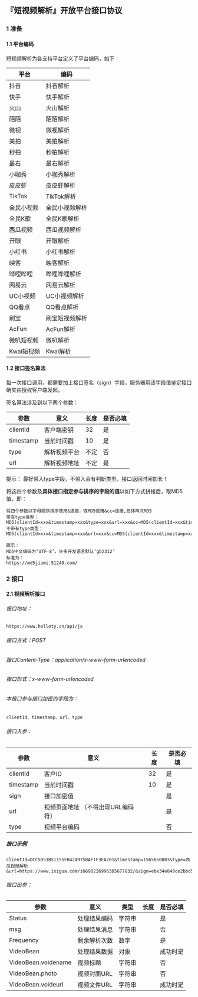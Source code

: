 ## 『短视频解析』开放平台接口协议


### 1 准备
#### 1.1 平台编码
短视频解析为各支持平台定义了平台编码，如下：

平台 | 编码
---|---
抖音| 抖音解析
快手| 快手解析
火山| 火山解析
陌陌| 陌陌解析
微视| 微视解析
美拍| 美拍解析
秒拍| 秒拍解析
最右| 最右解析
小咖秀| 小咖秀解析
皮皮虾| 皮皮虾解析
TikTok| TikTok解析
全民小视频| 全民小视频解析
全民K歌| 全民K歌解析
西瓜视频| 西瓜视频解析
开眼| 开眼解析
小红书| 小红书解析
映客| 映客解析
哗哩哗哩| 哗哩哗哩解析
网易云 | 网易云解析
UC小视频 | UC小视频解析
QQ看点 | QQ看点解析
刷宝 |刷宝短视频解析
AcFun |AcFun解析
微叭短视频 |微叭解析
Kwai短视频 |Kwai解析


#### 1.2 接口签名算法
每一次接口调用，都需要加上接口签名（sign）字段，服务器用该字段值鉴定接口确实由授权客户端发起。

签名算法涉及到以下两个参数：

参数|意义|长度|是否必填
---|---|---|---
clientId | 客户端密钥| 32 |是
timestamp | 当前时间戳 | 10 | 是
type | 解析视频平台 | 不定| 否
url | 解析视频地址 | 不定| 是

提示：
最好带入type字段，不带入会有判断类型，接口返回时间加长！

将这四个参数及**具体接口指定参与排序的字段的值**以如下方式拼接后，取MD5值，即：
```
将四个参数以字母顺序排序使用&连接，取MD5使用&cc=连接,总体再次MD5
带有type类型：
MD5(clientId=xxx&timestamp=xxx&type=xxx&url=xxx&cc=MD5(clientId=xxx&timestamp=xxx&type=xxx&url=xxx))
不带有type类型：
MD5(clientId=xxx&timestamp=xxx&url=xxx&cc=MD5(clientId=xxx&timestamp=xxx&url=xxx))

提示：
MD5中文编码为‘UTF-8’，许多开发语言默认‘gb2312’
标准为：
https://md5jiami.51240.com/
```


### 2 接口
#### 2.1 视频解析接口

###### 接口地址：
```
https://www.helloty.cn/api/jx
```

###### 接口方式：POST
###### 接口Content-Type：application/x-www-form-urlencoded
###### 接口形式：x-www-form-urlencoded

###### 本接口参与接口加密的字段为：
```
clientId、timestamp、url、type
```

###### 接口入参：

参数|意义|长度|是否必填
---|---|---|---
clientId|客户ID|32|是
timestamp|当前时间戳|10|是
sign|接口加密值||是
url | 视频页面地址 （不得出现URL编码符）||是
type | 视频平台编码||否

##### 接口示例
```
clientId=DCC5051B51155FB4249758AF1F3EA701&timestamp=1565850803&type=西瓜视频解析&url=https://www.ixigua.com/i6698226996385677832/&sign=ebe34e849ce2bbd545c6e3cec7071748
```

###### 接口出参：
参数|意义|类型|长度|是否必填
---|---|---|---|---
Status | 处理结果编码 | 字符串 | |是
msg | 处理结果消息 | 字符串| | 否
Frequency| 剩余解析次数| 数字 ||是
VideoBean | 处理结果数据 | 对象 | |成功时是
VideoBean.voidename| 视频标题 | 字符串| |否
VideoBean.photo| 视频封面URL| 字符串| |否
VideoBean.voideurl| 视频文件URL| 字符串| |成功时是

